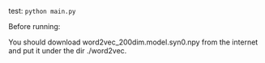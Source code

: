 test: `python main.py`

Before running:

You should download word2vec_200dim.model.syn0.npy from the internet and put it under the dir ./word2vec.